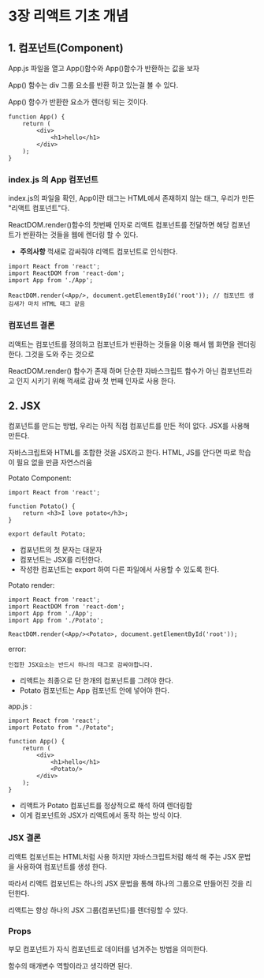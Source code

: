 # 3장 리액트 기초 개념

## 1. 컴포넌트(Component)
App.js 파일을 열고 App()함수와 App()함수가 반환하는 값을 보자

App() 함수는 div 그룹 요소를 반환 하고 있는걸 볼 수 있다.

App() 함수가 반환한 요소가 렌더링 되는 것이다.
```react
function App() {
    return (
        <div>
            <h1>hello</h1>
        </div>
    );
}
```
### index.js 의 App 컴포넌트
 index.js의 파일을 확인, App이란 태그는 HTML에서 존재하지 않는 태그, 우리가 만든 "리액트 컴포넌트"다.
 
 ReactDOM.render()함수의 첫번째 인자로 리액트 컴포넌트를 전달하면 해당 컴포넌트가 반환하는 것들을 웹에 렌더링 할 수 있다.
 
 * __주의사항__ 꺽새로 감싸줘야 리액트 컴포넌트로 인식한다. 
```react
import React from 'react';
import ReactDOM from 'react-dom';
import App from './App';

ReactDOM.render(<App/>, document.getElementById('root')); // 컴포넌트 생김새가 마치 HTML 태그 같음
``` 

### 컴포넌트 결론
리액트는 컴포넌트를 정의하고 컴포넌트가 반환하는 것들을 이용 해서 웹 화면을 렌더링한다. 그것을 도와 주는 것으로 
 
ReactDOM.render() 함수가 존재 하며 단순한 자바스크립트 함수가 아닌 컴포넌트라고 인지 시키기 위해 꺽새로 감싸 첫 번째 인자로 사용 한다.
 
## 2. JSX
컴포넌트를 만드는 방법, 우리는 아직 직접 컴포넌트를 만든 적이 없다. JSX를 사용해 만든다.
 
자바스크립트와 HTML를 조합한 것을 JSX라고 한다. HTML, JS를 안다면 따로 학습이 필요 없을 만큼 자연스러움

Potato Component:
```react
import React from 'react';

function Potato() {
    return <h3>I love potato</h3>;
}

export default Potato;
```
- 컴포넌트의 첫 문자는 대문자
- 컴포넌트는 JSX를 리턴한다.
- 작성한 컴포넌트는 export 하여 다른 파일에서 사용할 수 있도록 한다.


Potato render:
```react
import React from 'react';
import ReactDOM from 'react-dom';
import App from './App';
import App from './Potato';

ReactDOM.render(<App/><Potato>, document.getElementById('root'));
```
error:
```react
인접한 JSX요소는 반드시 하나의 태그로 감싸야합니다.
```
- 리액트는 최종으로 단 한개의 컴포넌트를 그려야 한다.
- Potato 컴포넌트는 App 컴포넌트 안에 넣어야 한다.

app.js :
```react
import React from 'react';
import Potato from "./Potato";

function App() {
    return (
        <div>
            <h1>hello</h1>
            <Potato/>
        </div>
    );
}
```
- 리액트가 Potato 컴포넌트를 정상적으로 해석 하여 렌더링함
- 이게 컴포넌트와 JSX가 리액트에서 동작 하는 방식 이다.

### JSX 결론
리액트 컴포넌트는 HTML처럼 사용 하지만 자바스크립트처럼 해석 해 주는 JSX 문법을 사용하여 컴포넌트를 생성 한다.

따라서 리액트 컴포넌트는 하나의 JSX 문법을 통해 하나의 그룹으로 만들어진 것을 리턴한다.

리액트는 항상 하나의 JSX 그룹(컴포넌트)를 렌더링할 수 있다. 
 
### Props
부모 컴포넌트가 자식 컴포넌트로 데이터를 넘겨주는 방법을 의미한다.

함수의 매개변수 역할이라고 생각하면 된다.

